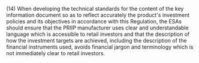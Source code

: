 (14) When developing the technical standards for the content of the key information document so as to reflect accurately the product's investment policies and its objectives in accordance with this Regulation, the ESAs should ensure that the PRIIP manufacturer uses clear and understandable language which is accessible to retail investors and that the description of how the investment targets are achieved, including the description of the financial instruments used, avoids financial jargon and terminology which is not immediately clear to retail investors.